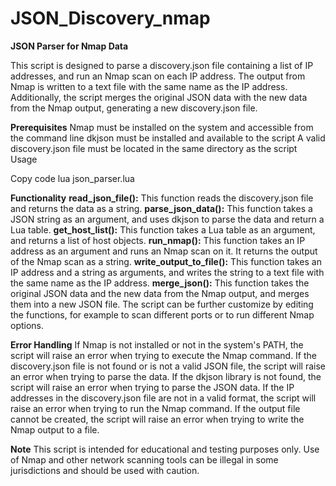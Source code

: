 # JSON_Discovery_nmap

**JSON Parser for Nmap Data**

This script is designed to parse a discovery.json file containing a list of IP addresses, and run an Nmap scan on each IP address. The output from Nmap is written to a text file with the same name as the IP address. Additionally, the script merges the original JSON data with the new data from the Nmap output, generating a new discovery.json file.

**Prerequisites**
Nmap must be installed on the system and accessible from the command line
dkjson must be installed and available to the script
A valid discovery.json file must be located in the same directory as the script
Usage

Copy code
lua json_parser.lua

**Functionality**
**read_json_file():** This function reads the discovery.json file and returns the data as a string.
**parse_json_data():** This function takes a JSON string as an argument, and uses dkjson to parse the data and return a Lua table.
**get_host_list():** This function takes a Lua table as an argument, and returns a list of host objects.
**run_nmap():** This function takes an IP address as an argument and runs an Nmap scan on it. It returns the output of the Nmap scan as a string.
**write_output_to_file():** This function takes an IP address and a string as arguments, and writes the string to a text file with the same name as the IP address.
**merge_json():** This function takes the original JSON data and the new data from the Nmap output, and merges them into a new JSON file.
The script can be further customize by editing the functions, for example to scan different ports or to run different Nmap options.

**Error Handling**
If Nmap is not installed or not in the system's PATH, the script will raise an error when trying to execute the Nmap command.
If the discovery.json file is not found or is not a valid JSON file, the script will raise an error when trying to parse the data.
If the dkjson library is not found, the script will raise an error when trying to parse the JSON data.
If the IP addresses in the discovery.json file are not in a valid format, the script will raise an error when trying to run the Nmap command.
If the output file cannot be created, the script will raise an error when trying to write the Nmap output to a file.

**Note**
This script is intended for educational and testing purposes only. Use of Nmap and other network scanning tools can be illegal in some jurisdictions and should be used with caution.
